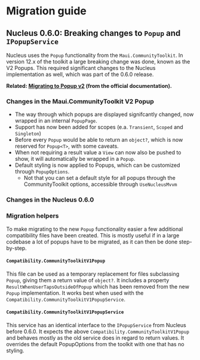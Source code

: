 # Migration guide

## Nucleus 0.6.0: Breaking changes to `Popup` and `IPopupService`
Nucleus uses the `Popup` functionality from the `Maui.CommunityToolkit`. In version 12.x of the toolkit a large breaking change was done, known as the V2 Popups. This required significant changes to the Nucleus implementation as well, which was part of the 0.6.0 release.

**Related: [Migrating to Popup v2](https://github.com/CommunityToolkit/Maui/wiki/Migrating-to-Popup-v2) (from the official documentation).**

### Changes in the Maui.CommunityToolkit V2 Popup

* The way through which popups are displayed signifcantly changed, now wrapped in an internal `PopupPage`.
* Support has now been added for scopes (e.a. `Transient`, `Scoped` and `Singleton`)
* Before every `Popup` would be able to return an `object?`, which is now reserved for `Popup<T>`, with some caveats.
* When not requiring a result value a `View` can now also be pushed to show, it will automatically be wrapped in a `Popup`.
* Default styling is now applied to Popups, which can be customized through `PopupOptions`.
    * Not that you can set a default style for all popups through the CommunityToolkit options, accessible through `UseNucleusMvvm`

### Changes in the Nucleus 0.6.0

### Migration helpers

To make migrating to the new `Popup` functionality easier a few additional compatibility files have been created. This is mostly useful if in a large codebase a lot of popups have to be migrated, as it can then be done step-by-step.

#### `Compatibility.CommunityToolkitV1Popup`
This file can be used as a temporary replacement for files subclassing `Popup`, giving them a return value of `object?`. It includes a property `ResultWhenUserTapsOutsideOfPopup` which has been removed from the new `Popup` implementation. It works best when used with the `Compatibility.CommunityToolkitV1PopupService`.

#### `Compatibility.CommunityToolkitV1PopupService`
This service has an identical interface to the `IPopupService` from Nucleus before 0.6.0. It expects the above `Compatibility.CommunityToolkitV1Popup` and behaves mostly as the old service does in regard to return values. It overrides the default PopupOptions from the toolkit with one that has no styling.